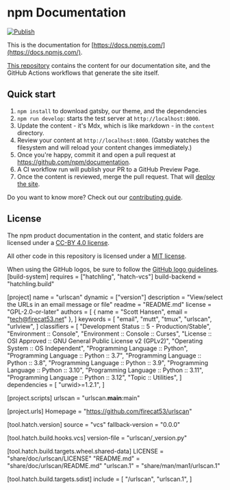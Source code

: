 # npm Documentation

[![Publish](https://github.com/npm/documentation/actions/workflows/publish.yml/badge.svg)](https://github.com/npm/documentation/actions/workflows/publish.yml)

This is the documentation for [https://docs.npmjs.com/](https://docs.npmjs.com/).

[This repository](https://github.com/npm/documentation) contains the content for our documentation site, and the GitHub Actions workflows that generate the site itself.

## Quick start

1. `npm install` to download gatsby, our theme, and the dependencies
2. `npm run develop`: starts the test server at `http://localhost:8000`.
3. Update the content - it's Mdx, which is like markdown - in the `content` directory.
4. Review your content at `http://localhost:8000`. (Gatsby watches the filesystem and will reload your content changes immediately.)
5. Once you're happy, commit it and open a pull request at https://github.com/npm/documentation.
6. A CI workflow run will publish your PR to a GitHub Preview Page.
7. Once the content is reviewed, merge the pull request. That will [deploy the site](https://github.com/npm/documentation/actions/workflows/publish.yml).

Do you want to know more? Check out our [contributing guide](CONTRIBUTING.md).

## License

The npm product documentation in the content, and static folders are licensed under a [CC-BY 4.0 license](LICENSE).

All other code in this repository is licensed under a [MIT license](LICENSE-CODE).

When using the GitHub logos, be sure to follow the [GitHub logo guidelines](https://github.com/logos).[build-system]
requires = ["hatchling", "hatch-vcs"]
build-backend = "hatchling.build"

[project]
name = "urlscan"
dynamic = ["version"]
description = "View/select the URLs in an email message or file"
readme = "README.md"
license = "GPL-2.0-or-later"
authors = [
    { name = "Scott Hansen", email = "tech@firecat53.net" },
]
keywords = [
    "email",
    "mutt",
    "tmux",
    "urlscan",
    "urlview",
]
classifiers = [
    "Development Status :: 5 - Production/Stable",
    "Environment :: Console",
    "Environment :: Console :: Curses",
    "License :: OSI Approved :: GNU General Public License v2 (GPLv2)",
    "Operating System :: OS Independent",
    "Programming Language :: Python",
    "Programming Language :: Python :: 3.7",
    "Programming Language :: Python :: 3.8",
    "Programming Language :: Python :: 3.9",
    "Programming Language :: Python :: 3.10",
    "Programming Language :: Python :: 3.11",
    "Programming Language :: Python :: 3.12",
    "Topic :: Utilities",
]
dependencies = [
    "urwid>=1.2.1",
]

[project.scripts]
urlscan = "urlscan.__main__:main"

[project.urls]
Homepage = "https://github.com/firecat53/urlscan"

[tool.hatch.version]
source = "vcs"
fallback-version = "0.0.0"

[tool.hatch.build.hooks.vcs]
version-file = "urlscan/_version.py"

[tool.hatch.build.targets.wheel.shared-data]
LICENSE = "share/doc/urlscan/LICENSE"
"README.md" = "share/doc/urlscan/README.md"
"urlscan.1" = "share/man/man1/urlscan.1"

[tool.hatch.build.targets.sdist]
include = [
    "/urlscan",
    "urlscan.1",
]
